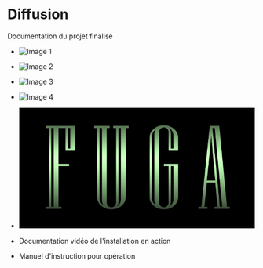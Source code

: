# Diffusion

Documentation du projet finalisé 

* ![Image 1](https://placehold.co/400x400?text=1+image)
* ![Image 2](https://placehold.co/400x400?text=2+image)
* ![Image 3](https://placehold.co/400x400?text=3+image)
* ![Image 4](https://placehold.co/400x400?text=4+image)


* [![Vidéo d'intention](../Assets/Images/synopsis/miniature-intention.png)](https://youtu.be/rhUf4A05L-w)


* Documentation vidéo de l'installation en action

* Manuel d'instruction pour opération
